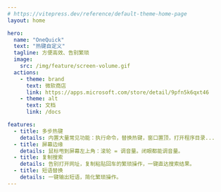 ```yaml
---
# https://vitepress.dev/reference/default-theme-home-page
layout: home

hero:
  name: "OneQuick"
  text: "热键自定义"
  tagline: 方便高效、告别繁琐
  image:
    src: /img/feature/screen-volume.gif
  actions:
    - theme: brand
      text: 微软商店
      link: https://apps.microsoft.com/store/detail/9pfn5k6qxt46
    - theme: alt
      text: 文档
      link: /docs

features:
  - title: 多步热键
    details: 内置大量常见功能：执行命令，替换热键，窗口置顶，打开程序目录...
  - title: 屏幕边缘
    details: 鼠标甩到屏幕左上角：滚轮 = 调音量。闭眼都能调音量。
  - title: 复制搜索
    details: 告别打开网址，复制粘贴回车的繁琐操作，一键直达搜索结果。
  - title: 短语替换
    details: 一键输出短语，简化繁琐操作。
---
```


